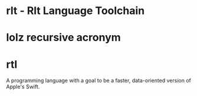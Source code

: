 # rlt - Rlt Language Toolchain
lolz recursive acronym
=======
# rtl
A programming language with a goal to be a faster, data-oriented version of Apple's Swift.
